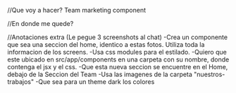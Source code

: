 //Que voy a hacer?
Team marketing component


//En donde me quede?



//Anotaciones extra
(Le pegue 3 screenshots al chat)
-Crea un componente que sea una seccion del home, identico a estas fotos. Utiliza toda la informacion de los screens.
-Usa css modules para el estilado.
-Quiero que este ubicado en src/app/components en una carpeta con su nombre, donde contenga el jsx y el css.
-Que esta nueva seccion se encuentre en el Home, debajo de la Seccion del Team
-Usa las imagenes de la carpeta "nuestros-trabajos"
-Que sea para un theme dark los colores